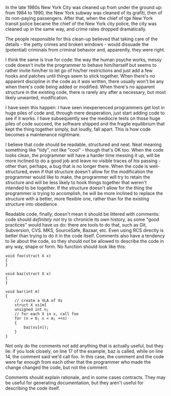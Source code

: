 In the late 1980s New York City was cleaned up from under the ground up: from 1984 to 1990, the New York subway was cleaned of its grafiti, then of its non-paying passengers. After that, when the chief of tge New York transit police became the chief of the New York city police, the city was cleaned up in the same way, and crime rates dropped dramatically.

<!--more-->

The people responsible for this clean-up believed that taking care of the details - the petty crimes and broken windows - would dissuade the (potential) criminals from criminal behavior and, apparently, they were right.

I think the same is true for code: the way the human psyche works, messy code doesn't invite the programmer to behave him/herself but seems to rather invite him/her to let go of his/her restrictions and just add a few hooks and patches until things seem to stick together. When there's no apparent discipline in the code as it _was_ written, there usually won't be any when there's code being added or modified. When there's no apparent structure in the existing code, there is rarely any after a necessary, but most likely unwanted, modification.

I have seen this happen: I have seen inexperienced programmers get lost in huge piles of code and, through mere desperation, just start adding code to see if it works. I have subsequently see the mediocre tests on those huge piles of code succeed, the software shipped and the fragile equilibrium that kept the thing together simply, but loudly, fall apart. This is how code becomes a maintenance nightmare.

I believe that code should be readable, structured and neat. Neat meaning something like "tidy", not like "cool" - though that's OK too. When the code looks clean, the programmer will have a harder time messing it up, will be more inclined to do a good job and leave no visible traces of his passing - other than, perhaps, a bug that is no longer there. When the code is well-structured, even if that structure doesn't allow for the modification the programmer would like to make, the programmer will try to retain the structure and will be less likely to hook things together that weren't intended to be together. If the structure doesn't allow for the thing the programmer is trying to accomplish, he will be more inclined to replace the structure with a better, more flexible one, rather than for the existing structure into obedience.

Readable code, finally, doesn't mean it should be littered with comments: code should _definitely not_ try to chronicle its own history, as some "good practices" would have us do: there are tools to do that, such as Git, Subversion, CVS. MKS, SourceSafe, Bazaar, etc. Even using RCS directly is better than trying to do it in the code itself. Comments also have a tendency to lie about the code, so they should not be allowed to describe the code in any way, shape or form. No function should look like this:

    void foo(struct X x)
    {
    }

    void baz(struct X x)
    {
    }

    void bar(int m)
    {
        // create a VLA of Xs
        struct X xs[m]
        unsigned int n;
        // for each X in x, call foo
        for (n = 0; n < m; ++n)
        {
            baz(xs[n]);
        }
    }

Not only do the comments not add anything that is actually useful, but they lie: if you look closely, on line 17 of the example, baz is called, while on line 14, the comment said we'd call foo. In this case, the comment and the code were far enough from each other that the programmer who made the change changed the code, but not the comment.

Comments should explain rationale, and in some cases contracts. They may be useful for generating documentation, but they aren't useful for describing the code itself.